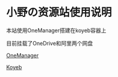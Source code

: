 #  小野の资源站使用说明

本站使用OneManager搭建在koyeb容器上

目前挂载了OneDrive和阿里两个网盘

[OneManager](https://github.com/qkqpttgf/OneManager-php)

[Koyeb](https://koyeb.com)

